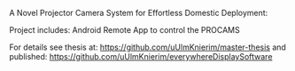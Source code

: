 A Novel Projector Camera System for Effortless Domestic Deployment:

Project includes:
Android Remote App to control the PROCAMS

For details see thesis at: https://github.com/uUlmKnierim/master-thesis
and published: https://github.com/uUlmKnierim/everywhereDisplaySoftware